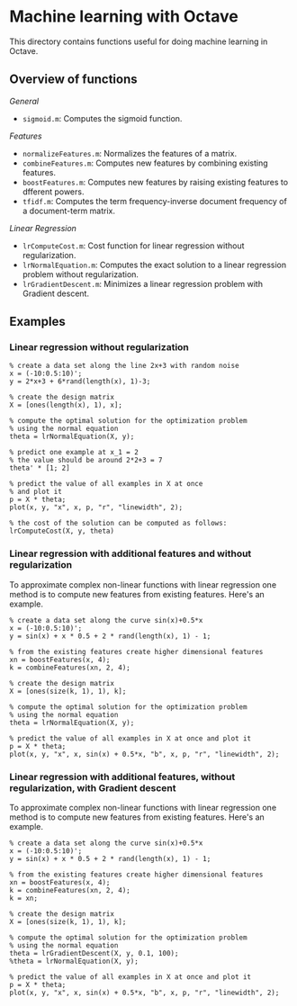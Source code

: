 # Machine learning with Octave

This directory contains functions useful for doing machine learning in Octave.

## Overview of functions

*General*

* `sigmoid.m`: Computes the sigmoid function.

*Features*

* `normalizeFeatures.m`: Normalizes the features of a matrix.
* `combineFeatures.m`: Computes new features by combining existing features.
* `boostFeatures.m`: Computes new features by raising existing features to dfferent powers.
* `tfidf.m`: Computes the term frequency-inverse document frequency of a document-term matrix.

*Linear Regression*

* `lrComputeCost.m`: Cost function for linear regression without regularization.
* `lrNormalEquation.m`: Computes the exact solution to a linear regression problem without regularization.
* `lrGradientDescent.m`: Minimizes a linear regression problem with Gradient descent.

## Examples

### Linear regression without regularization

```
% create a data set along the line 2x+3 with random noise
x = (-10:0.5:10)';
y = 2*x+3 + 6*rand(length(x), 1)-3;

% create the design matrix
X = [ones(length(x), 1), x];

% compute the optimal solution for the optimization problem
% using the normal equation
theta = lrNormalEquation(X, y);

% predict one example at x_1 = 2
% the value should be around 2*2+3 = 7
theta' * [1; 2]

% predict the value of all examples in X at once
% and plot it
p = X * theta;
plot(x, y, "x", x, p, "r", "linewidth", 2);

% the cost of the solution can be computed as follows:
lrComputeCost(X, y, theta)
```

### Linear regression with additional features and without regularization

To approximate complex non-linear functions with linear regression one method is to compute new features from existing features. Here's an example.

```
% create a data set along the curve sin(x)+0.5*x
x = (-10:0.5:10)';
y = sin(x) + x * 0.5 + 2 * rand(length(x), 1) - 1;

% from the existing features create higher dimensional features
xn = boostFeatures(x, 4);
k = combineFeatures(xn, 2, 4);

% create the design matrix
X = [ones(size(k, 1), 1), k];

% compute the optimal solution for the optimization problem
% using the normal equation
theta = lrNormalEquation(X, y);

% predict the value of all examples in X at once and plot it
p = X * theta;
plot(x, y, "x", x, sin(x) + 0.5*x, "b", x, p, "r", "linewidth", 2);
```

### Linear regression with additional features, without regularization, with Gradient descent

To approximate complex non-linear functions with linear regression one method is to compute new features from existing features. Here's an example.

```
% create a data set along the curve sin(x)+0.5*x
x = (-10:0.5:10)';
y = sin(x) + x * 0.5 + 2 * rand(length(x), 1) - 1;

% from the existing features create higher dimensional features
xn = boostFeatures(x, 4);
k = combineFeatures(xn, 2, 4);
k = xn;

% create the design matrix
X = [ones(size(k, 1), 1), k];

% compute the optimal solution for the optimization problem
% using the normal equation
theta = lrGradientDescent(X, y, 0.1, 100);
%theta = lrNormalEquation(X, y);

% predict the value of all examples in X at once and plot it
p = X * theta;
plot(x, y, "x", x, sin(x) + 0.5*x, "b", x, p, "r", "linewidth", 2);
```

